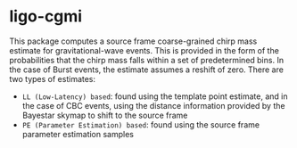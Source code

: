 # ligo-cgmi

This package computes a source frame coarse-grained chirp mass estimate for gravitational-wave events. This is provided in the form of the probabilities that the chirp mass falls within a set of predetermined bins. In the case of Burst events, the estimate assumes a reshift of zero. There are two types of estimates:
- `LL (Low-Latency) based`: found using the template point estimate, and in the case of CBC events, using the distance information provided by the Bayestar skymap to shift to the source frame
- `PE (Parameter Estimation) based`: found using the source frame parameter estimation samples
